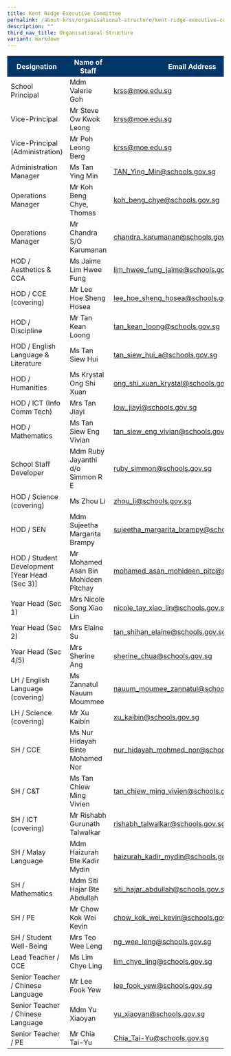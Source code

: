 ```yaml
---
title: Kent Ridge Executive Committee
permalink: /about-krss/organisational-structure/kent-ridge-executive-committee/
description: ""
third_nav_title: Organisational Structure
variant: markdown
---
```

<style>
table, th, td {
border-collapse: collapse;
}
</style>

	
<table>
  <tbody><tr style="background-color:#033668">
    <th style="font-weight:bold; color:#ffffff;width: 300px;">Designation </th>
    <th style="font-weight:bold; color:#ffffff;width: 500px;">Name of Staff</th>
		<th style="font-weight:bold; color:#ffffff;width:200px;">Email Address</th>
  </tr>
  <tr>
    <td>School Principal</td>
    <td>Mdm Valerie Goh</td>
    <td><a href="mailto:krss@moe.edu.sg">krss@moe.edu.sg</a></td>
  </tr>
  <tr>
     <td>Vice-Principal</td>
     <td>Mr Steve Ow Kwok Leong</td>
     <td><a href="mailto:krss@moe.edu.sg">krss@moe.edu.sg</a></td>
  </tr>
  <tr>
     <td>Vice-Principal (Administration)</td>
     <td>Mr Poh Leong Berg</td>
     <td><a href="mailto:krss@moe.edu.sg">krss@moe.edu.sg</a></td>
  </tr>
  <tr>
     <td>Administration Manager</td>
     <td>Ms Tan Ying Min</td>
     <td><a href="mailto:krTAN_Ying_Min@schools.gov.sg">TAN_Ying_Min@schools.gov.sg</a></td>
  </tr>
  <tr>
    <td>Operations Manager</td>
     <td>Mr Koh Beng Chye, Thomas</td>
     <td><a href="mailto:koh_beng_chye@schools.gov.sg">koh_beng_chye@schools.gov.sg</a></td>
  </tr>
  <tr>
     <td>Operations Manager</td>
     <td>Mr Chandra S/O Karumanan</td>
     <td><a href="mailto:chandra_karumanan@schools.gov.sg">chandra_karumanan@schools.gov.sg</a></td>
  </tr>
  <tr>
     <td>HOD / Aesthetics &amp; CCA</td>
     <td>Ms Jaime Lim Hwee Fung</td>
     <td><a href="mailto:lim_hwee_fung_jaime@schools.gov.sg">lim_hwee_fung_jaime@schools.gov.sg</a></td>
  </tr>
  <tr>
     <td>HOD / CCE (covering)</td>
     <td>Mr Lee Hoe Sheng Hosea</td>
     <td><a href="mailto:lee_hoe_sheng_hosea@schools.gov.sg">lee_hoe_sheng_hosea@schools.gov.sg</a></td>
  </tr>
	<tr>
     <td>HOD / Discipline</td>
     <td>Mr Tan Kean Loong</td>
     <td><a href="mailto:tan_kean_loong@schools.gov.sg">tan_kean_loong@schools.gov.sg</a></td>
  </tr>
  <tr>
     <td>HOD / English Language &amp; Literature</td>
     <td>Ms Tan Siew Hui</td>
     <td><a href="mailto:tan_siew_hui_a@schools.gov.sg">tan_siew_hui_a@schools.gov.sg</a></td>
  </tr>
  <tr>
     <td>HOD / Humanities</td>
     <td>Ms Krystal Ong Shi Xuan</td>
     <td><a href="mailto:ong_shi_xuan_krystal@schools.gov.sg">ong_shi_xuan_krystal@schools.gov.sg</a></td>
  </tr>
  <tr>
     <td>HOD / ICT (Info Comm Tech)</td>
     <td>Mrs Tan Jiayi</td>
     <td><a href="mailto:low_jiayi@schools.gov.sg">low_jiayi@schools.gov.sg</a></td>
  </tr>
  <tr>
     <td>HOD / Mathematics</td>
     <td>Ms Tan Siew Eng Vivian</td>
     <td><a href="mailto:tan_siew_eng_vivian@schools.gov.sg">tan_siew_eng_vivian@schools.gov.sg</a></td>
  </tr>
	<tr>
     <td>School Staff Developer</td>
     <td>Mdm Ruby Jayanthi d/o Simmon R E</td>
    <td><a href="mailto:ruby_simmon@schools.gov.sg">ruby_simmon@schools.gov.sg</a></td>
  </tr>
  <tr>
     <td>HOD / Science (covering)</td>
     <td>Ms Zhou Li</td>
     <td><a href="mailto:zhou_li@schools.gov.sg">zhou_li@schools.gov.sg</a></td>
  </tr>
  <tr>
     <td>HOD / SEN</td>
     <td>Mdm Sujeetha Margarita Brampy</td>
     <td><a href="mailto:sujeetha_margarita_brampy@schools.gov.sg">sujeetha_margarita_brampy@schools.gov.sg</a></td>
  </tr>
	<tr>
     <td>HOD / Student Development [Year Head (Sec 3)]</td>
     <td>Mr Mohamed Asan Bin Mohideen Pitchay</td>
     <td><a href="mailto:mohamed_asan_mohideen_pitc@schools.gov.sg">mohamed_asan_mohideen_pitc@schools.gov.sg</a></td>
  </tr>
 
  <tr>
     <td>Year Head (Sec 1)</td>
     <td>Mrs Nicole Song Xiao Lin</td>
     <td><a href="mailto:nicole_tay_xiao_lin@schools.gov.sg">nicole_tay_xiao_lin@schools.gov.sg</a></td>
  </tr>
  <tr>
    <td>Year Head (Sec 2)</td>
     <td>Mrs Elaine Su</td>
    <td class="tg-lm9i"><a href="mailto:tan_shihan_elaine@schools.gov.sg">tan_shihan_elaine@schools.gov.sg</a></td>
  </tr>
  <tr>
     <td>Year Head (Sec 4/5)</td>
     <td>Mrs Sherine Ang</td>
     <td><a href="mailto:sherine_chua@schools.gov.sg">sherine_chua@schools.gov.sg</a></td>
  </tr>
  <tr>
     <td>LH / English Language (covering)</td>
     <td>Ms Zannatul Nauum Moummee</td>
     <td><a href="mailto:nauum_moumee_zannatul@schools.gov.sg">nauum_moumee_zannatul@schools.gov.sg</a></td>
  </tr>
  <tr>
     <td>LH / Science (covering)</td>
     <td>Mr Xu Kaibin</td>
     <td><a href="mailto:xu_kaibin@schools.gov.sg">xu_kaibin@schools.gov.sg</a></td>
  </tr>
  <tr>
     <td>SH / CCE</td>
     <td>Ms Nur Hidayah Binte Mohamed Nor</td>
    <td><a href="mailto:nur_hidayah_mohmed_nor@schools.gov.sg">nur_hidayah_mohmed_nor@schools.gov.sg</a></td>
  </tr>
  <tr>
     <td>SH / C&amp;T</td>
     <td>Ms Tan Chiew Ming Vivien</td>
     <td><a href="mailto:tan_chiew_ming_vivien@schools.gov.sg">tan_chiew_ming_vivien@schools.gov.sg</a></td>
  </tr>
	 <tr>
     <td>SH / ICT (covering)</td>
     <td>Mr Rishabh Gurunath Talwalkar </td>
    <td><a href="mailto:rishabh_talwalkar@schools.gov.sg">rishabh_talwalkar@schools.gov.sg</a></td>
  </tr>
	 <tr>
     <td>SH / Malay Language</td>
     <td>Mdm Haizurah Bte Kadir Mydin</td>
     <td><a href="mailto:haizurah_kadir_mydin@schools.gov.sg">haizurah_kadir_mydin@schools.gov.sg</a></td>
  </tr>
	  <tr>
     <td>SH / Mathematics</td>
     <td>Mdm Siti Hajar Bte Abdullah</td>
     <td><a href="mailto:siti_hajar_abdullah@schools.gov.sg">siti_hajar_abdullah@schools.gov.sg</a></td>
  </tr>
	 <tr>
     <td>SH / PE</td>
     <td>Mr Chow Kok Wei Kevin</td>
     <td><a href="mailto:chow_kok_wei_kevin@schools.gov.sg">chow_kok_wei_kevin@schools.gov.sg</a></td>
  </tr>
  <tr>
     <td>SH / Student Well-Being</td>
     <td>Mrs Teo Wee Leng</td>
     <td><a href="mailto:ng_wee_leng@schools.gov.sg">ng_wee_leng@schools.gov.sg</a></td>
  </tr>
  <tr>
     <td>Lead Teacher / CCE</td>
     <td>Ms Lim Chye Ling</td>
     <td><a href="mailto:lim_chye_ling@schools.gov.sg">lim_chye_ling@schools.gov.sg</a></td>
  </tr>
		 <tr>
     <td>Senior Teacher / Chinese Language</td>
     <td>Mr Lee Fook Yew</td>
   <td><a href="mailto:lee_fook_yew@schools.gov.sg">lee_fook_yew@schools.gov.sg</a></td>
  </tr>
  <tr>
     <td>Senior Teacher / Chinese Language</td>
     <td>Mdm Yu Xiaoyan</td>
     <td><a href="mailto:yu_xiaoyan@schools.gov.sg">yu_xiaoyan@schools.gov.sg</a></td>
  </tr>
	<tr>
    <td>Senior Teacher / PE</td>
     <td>Mr Chia Tai-Yu</td>
     <td><a href="mailto:Chia_Tai-Yu@schools.gov.sg">Chia_Tai-Yu@schools.gov.sg</a></td>
  </tr>
</tbody></table>